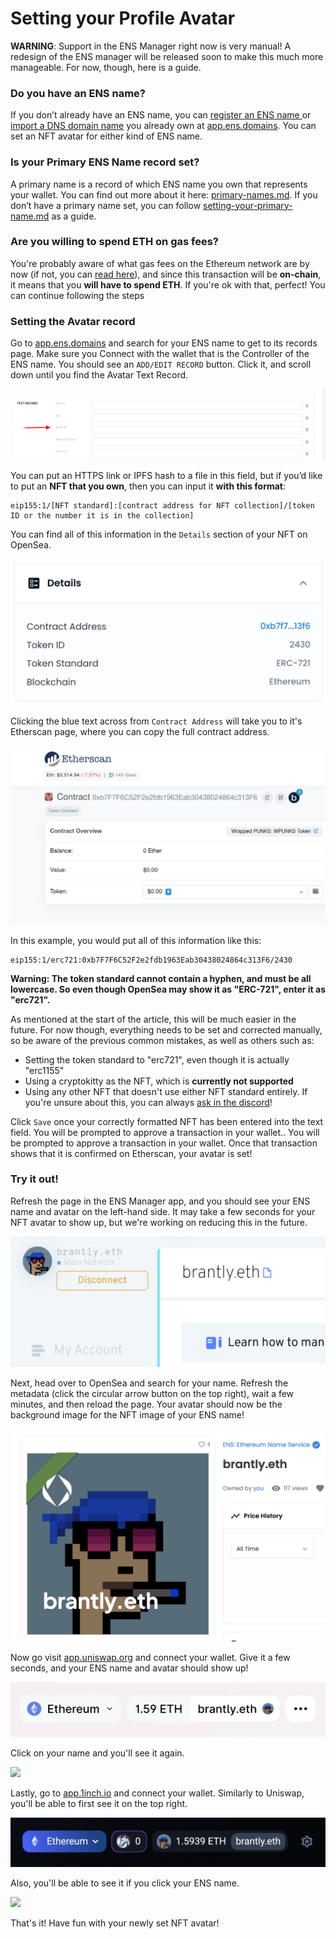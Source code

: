 # Setting your Profile Avatar

**WARNING**: Support in the ENS Manager right now is very manual! A redesign of the ENS manager will be released soon to make this much more manageable. For now, though, here is a guide.

### Do you have an ENS name?

If you don’t already have an ENS name, you can [register an ENS name ](registering-a-name.md)or [import a DNS domain name](../advanced-tutorials/import-a-dns-domain-into-ens.md) you already own at [app.ens.domains](https://app.ens.domains). You can set an NFT avatar for either kind of ENS name.

### Is your Primary ENS Name record set?

A primary name is a record of which ENS name you own that represents your wallet. You can find out more about it here: [primary-names.md](../reference/names/primary-names.md "mention"). If you don’t have a primary name set, you can follow [setting-your-primary-name.md](setting-your-primary-name.md "mention") as a guide.

### Are you willing to spend ETH on gas fees?

You're probably aware of what gas fees on the Ethereum network are by now (if not, you can [read here](../faqs/wallets/what-are-gas-fees.md)), and since this transaction will be **on-chain**, it means that you **will have to spend ETH**. If you're ok with that, perfect! You can continue following the steps

### Setting the Avatar record

Go to [app.ens.domains](https://app.ens.domains) and search for your ENS name to get to its records page. Make sure you Connect with the wallet that is the Controller of the ENS name. You should see an `ADD/EDIT RECORD` button. Click it, and scroll down until you find the Avatar Text Record.

![](<../.gitbook/assets/image (2).png>)

You can put an HTTPS link or IPFS hash to a file in this field, but if you’d like to put an **NFT that you own**, then you can input it **with this format**:

```
eip155:1/[NFT standard]:[contract address for NFT collection]/[token ID or the number it is in the collection]
```

You can find all of this information in the `Details` section of your NFT on OpenSea.

![NFT details displayed on OpenSea.io](<../.gitbook/assets/Screenshot from 2022-01-06 13-33-56.png>)

Clicking the blue text across from `Contract Address` will take you to it's Etherscan page, where you can copy the full contract address.

![Etherscan details displaying the token contract.](<../.gitbook/assets/Screenshot from 2022-01-06 13-37-02.png>)

In this example, you would put all of this information like this:

```
eip155:1/erc721:0xb7F7F6C52F2e2fdb1963Eab30438024864c313F6/2430
```

**Warning: The token standard cannot contain a hyphen, and must be all lowercase. So even though OpenSea may show it as "ERC-721", enter it as "erc721".**

As mentioned at the start of the article, this will be much easier in the future. For now though, everything needs to be set and corrected manually, so be aware of the previous common mistakes, as well as others such as:

* Setting the token standard to "erc721", even though it is actually "erc1155"
* Using a cryptokitty as the NFT, which is **currently not supported**
* Using any other NFT that doesn't use either NFT standard entirely. If you're unsure about this, you can always [ask in the discord](https://chat.ens.domains)!

Click `Save` once your correctly formatted NFT has been entered into the text field. You will be prompted to approve a transaction in your wallet.. You will be prompted to approve a transaction in your wallet. Once that transaction shows that it is confirmed on Etherscan, your avatar is set!

### Try it out!

Refresh the page in the ENS Manager app, and you should see your ENS name and avatar on the left-hand side. It may take a few seconds for your NFT avatar to show up, but we're working on reducing this in the future.

![](../.gitbook/assets/1V2MZowhu-jLYBYzMeyTJUw.png)

Next, head over to OpenSea and search for your name. Refresh the metadata (click the circular arrow button on the top right), wait a few minutes, and then reload the page. Your avatar should now be the background image for the NFT image of your ENS name!

![](../.gitbook/assets/opensea.png)

Now go visit [app.uniswap.org](https://app.uniswap.org) and connect your wallet. Give it a few seconds, and your ENS name and avatar should show up!

![](../.gitbook/assets/uniswap.png)

Click on your name and you'll see it again.

![](../.gitbook/assets/uniswap\_accounts.png)

Lastly, go to [app.1inch.io](https://app.1inch.io) and connect your wallet. Similarly to Uniswap, you'll be able to first see it on the top right.

![](../.gitbook/assets/1inch.png)

Also, you'll be able to see it if you click your ENS name.

![](../.gitbook/assets/1inch\_accounts.png)

That's it! Have fun with your newly set NFT avatar!
